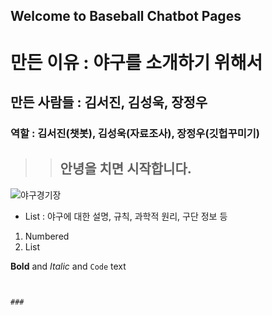 ## Welcome to Baseball Chatbot Pages




# 만든 이유 : 야구를 소개하기 위해서
## 만든 사람들 : 김서진, 김성욱, 장정우
### 역할 : 김서진(챗봇), 김성욱(자료조사), 장정우(깃헙꾸미기)

>>## 안녕을 치면 시작합니다.

![야구경기장](https://cdn.pixabay.com/photo/2016/01/19/15/05/baseball-field-1149153__340.jpg)


- List : 야구에 대한 설명, 규칙, 과학적 원리, 구단 정보 등

1. Numbered
2. List

**Bold** and _Italic_ and `Code` text


```


### 



